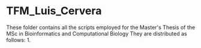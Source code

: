 # TFM_Luis_Cervera
These folder contains all the scripts employed for the Master's Thesis of the MSc in Bioinformatics and Computational Biology
They are distributed as follows:
  1.

